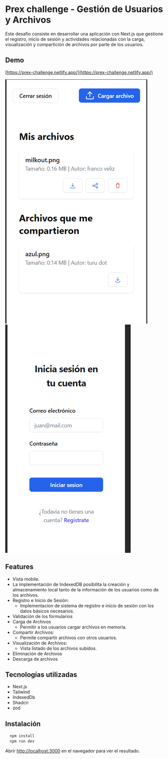 # Prex challenge - Gestión de Usuarios y Archivos

Este desafío consiste en desarrollar una aplicación con Next.js que gestione el registro, inicio de sesión y actividades relacionadas con la carga, visualización y compartición de archivos por parte de los usuarios.

## Demo

[https://prex-challenge.netlify.app/](https://prex-challenge.netlify.app/)

![Preview](./public/preview.png)
![Preview](./public/preview-2.png)

## Features

- Vista mobile.
- La implementación de IndexedDB posibilita la creación y almacenamiento local tanto de la información de los usuarios como de los archivos.
- Registro e Inicio de Sesión:
  - Implementacion de sistema de registro e inicio de sesión con los datos básicos     necesarios.
- Validación de los formularios
- Carga de Archivos
  - Permitir a los usuarios cargar archivos en memoria.
- Compartir Archivos:
  - Permite compartir archivos con otros usuarios.
- Visualización de Archivos:
  - Vista listado de los archivos subidos.
- Eliminación de Archivos
- Descarga de archivos

## Tecnologías utilizadas

- Next.js
- Tailwind
- IndexedDb
- Shadcn
- zod

## Instalación

```bash
  npm install 
  npm run dev
```

Abrir [http://localhost:3000](http://localhost:3000) en el navegador para ver el resultado.
